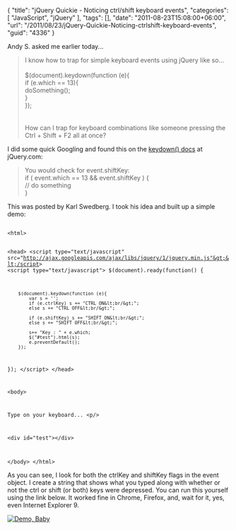 {
	"title": "jQuery Quickie - Noticing ctrl/shift keyboard events",
	"categories": [
		"JavaScript",
		"jQuery"
	],
	"tags": [],
	"date": "2011-08-23T15:08:00+06:00",
	"url": "/2011/08/23/jQuery-Quickie-Noticing-ctrlshift-keyboard-events",
	"guid": "4336"
}

Andy S. asked me earlier today...
<p/>
<blockquote>
I know how to trap for simple keyboard events using jQuery like so...
<br/><br/>
$(document).keydown(function (e){<br/>
   if (e.which == 13){<br/>
       doSomething();<br/>
   }<br/>
});<br/>
<br/><br/>
How can I trap for keyboard combinations like someone pressing the Ctrl + Shift + F2 all at once?
</blockquote>
<!--more-->
<p>

I did some quick Googling and found this on the <a href="http://api.jquery.com/keydown/#comment-73042279/">keydown() docs</a> at jQuery.com:

<p>

<blockquote>
You would check for event.shiftKey:<br/>
if ( event.which == 13 && event.shiftKey ) {<br/>
// do something<br/>
}<br/>
</blockquote>

<p>

This was posted by Karl Swedberg. I took his idea and built up a simple demo:

<p>

<code>
&lt;html&gt;
	
&lt;head&gt;
&lt;script type="text/javascript" src="http://ajax.googleapis.com/ajax/libs/jquery/1/jquery.min.js"&gt;&lt;/script&gt;
   &lt;script type="text/javascript"&gt;
   $(document).ready(function() {
	   
		$(document).keydown(function (e){
			var s = '';
			if (e.ctrlKey) s += "CTRL ON&lt;br/&gt;";
			else s += "CTRL OFF&lt;br/&gt;";

			if (e.shiftKey) s += "SHIFT ON&lt;br/&gt;";
			else s += "SHIFT OFF&lt;br/&gt;";

			s+= "Key : " + e.which;
			$("#test").html(s);		 
			e.preventDefault();
		});
   });
   &lt;/script&gt;
&lt;/head&gt;

&lt;body&gt;
	
Type on your keyboard...
&lt;p/&gt;

&lt;div id="test"&gt;&lt;/div&gt;

&lt;/body&gt;
&lt;/html&gt;
</code>

<p>

As you can see, I look for both the ctrlKey and shiftKey flags in the event object. I create a string that shows what you typed along with whether or not the ctrl or shift (or both) keys were depressed. You can run this yourself using the link below. It worked fine in Chrome, Firefox, and, wait for it, yes, even Internet Explorer 9. 

<p>


<a href="http://www.raymondcamden.com/demos/aug232011/test2.html"><img src="http://static.raymondcamden.com/images/cfjedi/icon_128.png" title="Demo, Baby" border="0"></a>